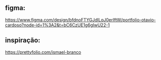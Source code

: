## figma:

https://www.figma.com/design/bfdnoFTYGJdILqJ0erIftW/portfolio-otavio-cardoso?node-id=1%3A2&t=bC6CzUE1g6gIwU22-1

## inspiração:

https://prettyfolio.com/ismael-branco